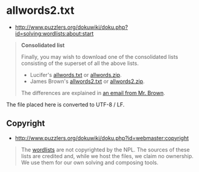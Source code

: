 allwords2.txt
=============

 * http://www.puzzlers.org/dokuwiki/doku.php?id=solving:wordlists:about:start

> **Consolidated list**
>
> Finally, you may wish to download one of the consolidated lists consisting of the superset of all the above lists.
>
>  * Lucifer's [allwords.txt](http://www.puzzlers.org/pub/wordlists/allwords.txt) or [allwords.zip](http://www.puzzlers.org/pub/wordlists/allwords.zip).
>  * James Brown's [allwords2.txt](http://www.puzzlers.org/pub/wordlists/allwords2.txt) or [allwords2.zip](http://www.puzzlers.org/pub/wordlists/allwords2.zip).
>
> The differences are explained in [an email from Mr. Brown](http://www.puzzlers.org/dokuwiki/doku.php?id=solving:wordlists:about:allwords2).

The file placed here is converted to UTF-8 / LF.

## Copyright

 * http://www.puzzlers.org/dokuwiki/doku.php?id=webmaster:copyright

> The [wordlists](http://www.puzzlers.org/dokuwiki/doku.php?id=solving:wordlists:about:start) are not copyrighted by the NPL. The sources of these lists are credited and, while we host the files, we claim no ownership. We use them for our own solving and composing tools.
